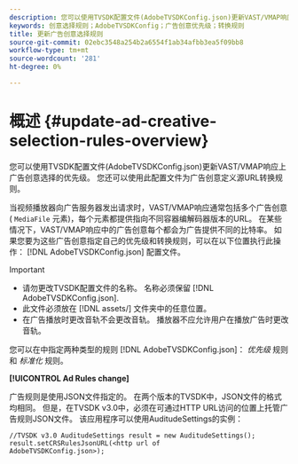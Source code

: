 ```yaml
---
description: 您可以使用TVSDK配置文件(AdobeTVSDKConfig.json)更新VAST/VMAP响应上广告创意选择的优先级。 您还可以使用此配置文件为广告创意定义源URL转换规则。
keywords: 创意选择规则；AdobeTVSDKConfig；广告创意优先级；转换规则
title: 更新广告创意选择规则
source-git-commit: 02ebc3548a254b2a6554f1ab34afbb3ea5f09bb8
workflow-type: tm+mt
source-wordcount: '281'
ht-degree: 0%

---
```


# 概述 {#update-ad-creative-selection-rules-overview}

您可以使用TVSDK配置文件(AdobeTVSDKConfig.json)更新VAST/VMAP响应上广告创意选择的优先级。 您还可以使用此配置文件为广告创意定义源URL转换规则。

当视频播放器向广告服务器发出请求时，VAST/VMAP响应通常包括多个广告创意( `MediaFile` 元素)，每个元素都提供指向不同容器编解码器版本的URL。 在某些情况下，VAST/VMAP响应中的广告创意每个都会为广告提供不同的比特率。 如果您要为这些广告创意指定自己的优先级和转换规则，可以在以下位置执行此操作： [!DNL AdobeTVSDKConfig.json] 配置文件。

>[!IMPORTANT]
>
>* 请勿更改TVSDK配置文件的名称。 名称必须保留 [!DNL AdobeTVSDKConfig.json].
>* 此文件必须放在 [!DNL assets/] 文件夹中的任意位置。
>* 在广告播放时更改音轨不会更改音轨。 播放器不应允许用户在播放广告时更改音轨。
>

您可以在中指定两种类型的规则 [!DNL AdobeTVSDKConfig.json]： *优先级* 规则和 *标准化* 规则。

**[!UICONTROL Ad Rules change]**

<!--<a id="section_EDCE7C94156D4A47AA2FBAE9BE0390CE"></a>-->

广告规则是使用JSON文件指定的。 在两个版本的TVSDK中，JSON文件的格式均相同。 但是，在TVSDK v3.0中，必须在可通过HTTP URL访问的位置上托管广告规则JSON文件。 该应用程序可以使用AuditudeSettings的实例：

```
//TVSDK v3.0 AuditudeSettings result = new AuditudeSettings(); 
result.setCRSRulesJsonURL(<http url of 
AdobeTVSDKConfig.json>);  
```

